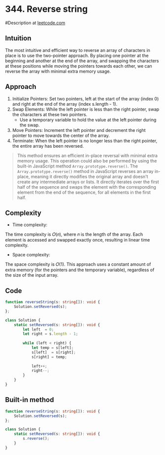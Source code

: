 # 344. Reverse string
#Description at [leetcode.com](https://leetcode.com/problems/reverse-string/description/)

## Intuition
The most intuitive and efficient way to reverse an array of characters in place is to use the two-pointer approach. By
placing one pointer at the beginning and another at the end of the array, and swapping the characters at these positions
while moving the pointers towards each other, we can reverse the array with minimal extra memory usage.

## Approach
1. Initialize Pointers: Set two pointers, left at the start of the array (index 0) and right at the end of the array
   (index s.length - 1).
2. Swap Elements: While the left pointer is less than the right pointer, swap the characters at these two pointers.
    - Use a temporary variable to hold the value at the left pointer during the swap.
3. Move Pointers: Increment the left pointer and decrement the right pointer to move towards the center of the array.
4. Terminate: When the left pointer is no longer less than the right pointer, the entire array has been reversed.

> This method ensures an efficient in-place reversal with minimal extra memory usage. This operation could also be
> performed by using the built-in JavaScript method `Array.prototype.reverse()`. The `Array.prototype.reverse()` method
> in JavaScript reverses an array in-place, meaning it directly modifies the original array and doesn't create any
> intermediate arrays or lists. It directly iterates over the first half of the sequence and swaps the element with the
> corresponding element from the end of the sequence, for all elements in the first half.

## Complexity
- Time complexity:

The time complexity is 𝑂(𝑛), where 𝑛 is the length of the array. Each element is accessed and swapped exactly once,
resulting in linear time complexity.

- Space complexity:

The space complexity is 𝑂(1). This approach uses a constant amount of extra memory (for the pointers and the temporary
variable), regardless of the size of the input array.

## Code
```ts
function reverseString(s: string[]): void {
    Solution.setReversed(s);
};

class Solution {
    static setReversed(s: string[]): void {
        let left  = 0;           
        let right = s.length - 1; 
            
        while (left < right) {
            let temp = s[left];  
            s[left]  = s[right]; 
            s[right] = temp;     
                
            left++; 
            right--;
        } 
    }
}
```

## Built-in method
```ts
function reverseString(s: string[]): void {
    Solution.setReversed(s);
};

class Solution {
    static setReversed(s: string[]): void {
        s.reverse();
    }
}
```
